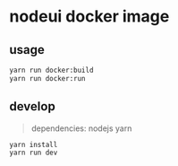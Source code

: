 # nodeui docker image

## usage

```bash
yarn run docker:build
yarn run docker:run
```

## develop

> dependencies: nodejs yarn

```bash
yarn install
yarn run dev
```
